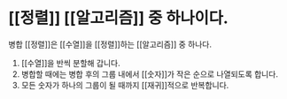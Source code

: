 # [[정렬]] [[알고리즘]] 중 하나이다.
병합 [[정렬]]은 [[수열]]을 [[정렬]]하는 [[알고리즘]] 중 하나다.
1. [[수열]]을 반씩 분할해 갑니다.
2. 병합할 때에는 병합 후의 그룹 내에서 [[숫자]]가 작은 순으로 나열되도록 합니다.
3. 모든 숫자가 하나의 그룹이 될 때까지 [[재귀]]적으로 반복합니다.